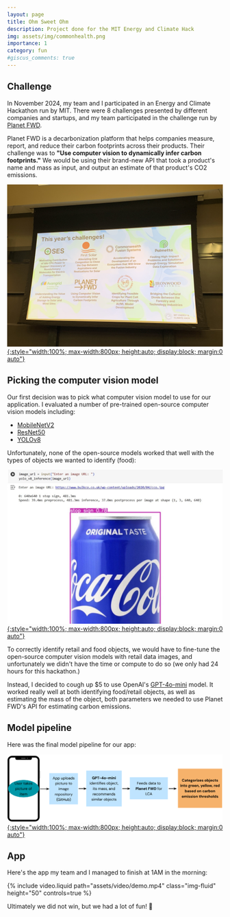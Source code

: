 ```yaml
---
layout: page
title: Ohm Sweet Ohm
description: Project done for the MIT Energy and Climate Hack
img: assets/img/commonhealth.png
importance: 1
category: fun
#giscus_comments: true
---
```


## Challenge

In November 2024, my team and I participated in an Energy and Climate Hackathon run by MIT. There were 8 challenges presented by different companies and startups, and my team participated in the challenge run by [Planet FWD](https://www.planetfwd.com/). 

Planet FWD is a decarbonization platform that helps companies measure, report, and reduce their carbon footprints across their products. Their challenge was to **"Use computer vision to dynamically infer carbon footprints."** We would be using their brand-new API that took a product's name and mass as input, and output an estimate of that product's CO2 emissions.

[![Challenges](/assets/img/challenges.jpg){:style="width:100%; max-width:800px; height:auto; display:block; margin:0 auto"}](/assets/img/challenges.jpg)

## Picking the computer vision model

Our first decision was to pick what computer vision model to use for our application. I evaluated a number of pre-trained open-source computer vision models including:

- [MobileNetV2](https://www.tensorflow.org/api_docs/python/tf/keras/applications/MobileNetV2)
- [ResNet50](https://huggingface.co/microsoft/resnet-50)
- [YOLOv8](https://github.com/ultralytics/ultralytics/blob/main/docs/en/models/yolov8.md)

Unfortunately, none of the open-source models worked that well with the types of objects we wanted to identify (food):

[![coke can yolov8](/assets/img/coke_yolov8.jpg){:style="width:100%; max-width:800px; height:auto; display:block; margin:0 auto"}](/assets/img/coke_yolov8.jpg)

To correctly identify retail and food objects, we would have to fine-tune the open-source computer vision models with retail data images, and unfortunately we didn't have the time or compute to do so (we only had 24 hours for this hackathon.)

Instead, I decided to cough up $5 to use OpenAI's [GPT-4o-mini](https://openai.com/index/gpt-4o-mini-advancing-cost-efficient-intelligence/) model. It worked really well at both identifying food/retail objects, as well as estimating the mass of the object, both parameters we needed to use Planet FWD's API for estimating carbon emissions.

## Model pipeline

Here was the final model pipeline for our app:

[![Model pipeline](/assets/img/model_pipeline.png){:style="width:100%; max-width:800px; height:auto; display:block; margin:0 auto"}](/assets/img/model_pipeline.png)

## App

Here's the app my team and I managed to finish at 1AM in the morning:

<div class="row">
    <div class="col-sm mt-3 mt-md-0">
        {% include video.liquid path="assets/video/demo.mp4" class="img-fluid" height="50" controls=true %}
    </div>
</div>

Ultimately we did not win, but we had a lot of fun! 🎉